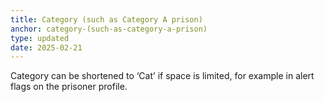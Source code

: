 ```yaml
---
title: Category (such as Category A prison)
anchor: category-(such-as-category-a-prison)
type: updated
date: 2025-02-21
---
```


Category can be shortened to ‘Cat’ if space is limited, for example in alert flags on the prisoner profile.

